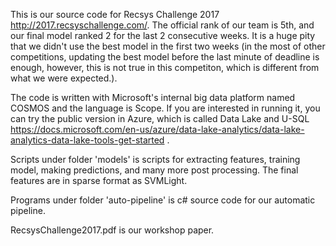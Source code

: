 This is our source code for Recsys Challenge 2017 http://2017.recsyschallenge.com/. 
The official rank of our team is 5th, and our final model ranked 2 for the last 2 consecutive weeks. It is a huge pity that we didn't use the best model in the first two weeks (in the most of other competitions, updating the best model before the last minute of deadline is enough, however, this is not true in this competiton, which is different from what we were expected.).

The code is written with Microsoft's internal big data platform named COSMOS and the language is Scope. If you are interested in running it, you can try the public version in Azure, which is called Data Lake and U-SQL https://docs.microsoft.com/en-us/azure/data-lake-analytics/data-lake-analytics-data-lake-tools-get-started .

Scripts under folder 'models' is scripts for extracting features, training model, making predictions, and many more post processing.
The final features are in sparse format as SVMLight.

Programs under folder 'auto-pipeline' is c# source code for our automatic pipeline.

RecsysChallenge2017.pdf is our workshop paper. 

